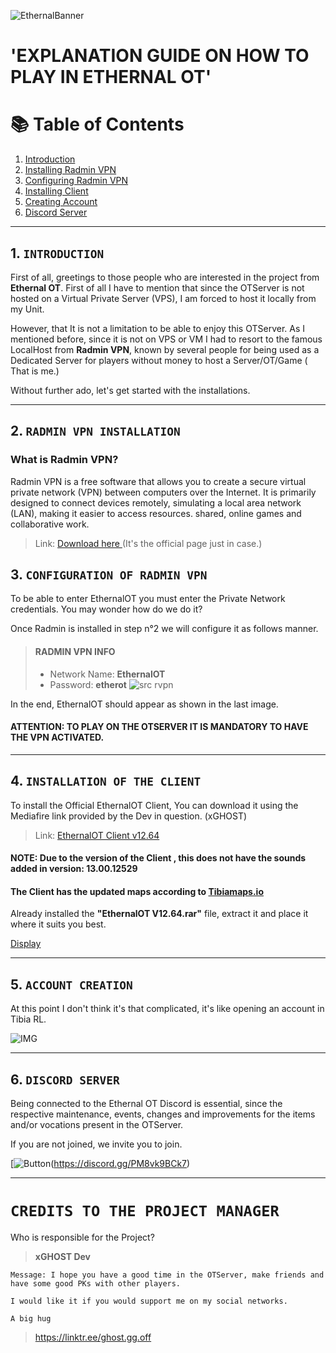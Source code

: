 ![EthernalBanner](https://media.discordapp.net/attachments/1320624550534185016/1323761467778007133/Picsart_24-12-31_16-14-28-837.jpg?ex=6775b070&is=67745ef0&hm=2fed8525fd9da879494d7bc0efe3cd960249df76ce446bc2330922f9ecd16919&=&format=webp&width=1177&height=662)

# 'EXPLANATION GUIDE ON HOW TO PLAY IN ETHERNAL OT'
# 📚 Table of Contents

1. [Introduction](#introduction)
2. [Installing Radmin VPN](#installation)
3. [Configuring Radmin VPN](#configuration)
4. [Installing Client](#client)
5. [Creating Account](#client) 
6. [Discord Server](#discord)

---

## 1. `INTRODUCTION` <a name="introduction"></a>
First of all, greetings to those people who are interested in the project from **Ethernal OT**. First of all I have to mention that since the OTServer is not hosted on a Virtual Private Server (VPS), I am forced to host it locally from my Unit.

However, that It is not a limitation to be able to enjoy this OTServer. As I mentioned before, since it is not on VPS or VM I had to resort to the famous LocalHost from **Radmin VPN**, known by several people for being used as a Dedicated Server for players without money to host a Server/OT/Game ( That is me.)

Without further ado, let's get started with the installations.

----

## 2. `RADMIN VPN INSTALLATION` <a name="installation"></a>
### What is Radmin VPN?
Radmin VPN is a free software that allows you to create a secure virtual private network (VPN) between computers over the Internet. It is primarily designed to connect devices remotely, simulating a local area network (LAN), making it easier to access resources. shared, online games and collaborative work.

> Link: [Download here ](https://download.radmin-vpn.com/download/files/Radmin_VPN_1.4.4642.1.exe) (It's the official page just in case.)

## 3. `CONFIGURATION OF RADMIN VPN` <a name="configuration"></a>

To be able to enter EthernalOT you must enter the Private Network credentials. You may wonder how do we do it?

Once Radmin is installed in step n°2 we will configure it as follows manner.

> #### RADMIN VPN INFO
> - Network Name: **EthernalOT**
> - Password: **etherot**
![src rvpn](https://media.discordapp.net/attachments/1320624550534185016/1323756358075416678/image.png?ex=6775abad&is=67745a2d&hm=7a0029ffc81f4301407e3b6abff203a9e011673bff4997ed013abe92033b2008&=&format=webp&quality=lossless&width=1440&height=361)

In the end, EthernalOT should appear as shown in the last image.
#### ATTENTION: TO PLAY ON THE OTSERVER IT IS MANDATORY TO HAVE THE VPN ACTIVATED.

---

## 4. `INSTALLATION OF THE CLIENT` <a name="client"></a>

To install the Official EthernalOT Client, You can download it using the Mediafire link provided by the Dev in question. (xGHOST)

> Link: [EthernalOT Client v12.64](https://www.mediafire.com/file/d8cw7s67v8268fn/EthernalOT_-_V12.64.rar/file)

#### NOTE: Due to the version of the Client , this does not have the sounds added in version: **13.00.12529**
#### The Client has the updated maps according to [Tibiamaps.io](https://tibiamaps.io/downloads)

Already installed the **"EthernalOT V12.64.rar"** file, extract it and place it where it suits you best.

[Display](https://cdn.discordapp.com/attachments/1320624550534185016/1323770370221801553/image.png?ex=6775b8ba&is=6774673a&hm=d82ededf0dd159ea95fcf476669ecdf3f14ca1fa8242a17f61751f189fdff313&)

---

## 5. `ACCOUNT CREATION` <a name= "account"></a>

At this point I don't think it's that complicated, it's like opening an account in Tibia RL.

![IMG](https://media.discordapp.net/attachments/1320624550534185016/1323771217471082567/image.png?ex=6775b984&is=67746804&hm=1b1e66fa875878640c6fa1c56817dfb33c22bd7b21fde751041549c2b3a382c8&=&format=webp&quality=lossless&width=608&height=437)

---

## 6. `DISCORD SERVER` <a name="discord"></a>

Being connected to the Ethernal OT Discord is essential, since the respective maintenance, events, changes and improvements for the items and/or vocations present in the OTServer.

If you are not joined, we invite you to join.

[![Button](https://freepngimg.com/save/14166-join-now-transparent/554x217)(https://discord.gg/PM8vk9BCk7)

---
# `CREDITS TO THE PROJECT MANAGER`

Who is responsible for the Project?
> **xGHOST Dev**
```
Message: I hope you have a good time in the OTServer, make friends and have some good PKs with other players.

I would like it if you would support me on my social networks.

A big hug

```
> https://linktr.ee/ghost.gg.off
